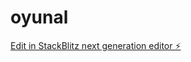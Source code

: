 # oyunal

[Edit in StackBlitz next generation editor ⚡️](https://stackblitz.com/~/github.com/erdemalpay/oyunal)